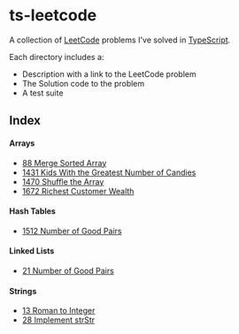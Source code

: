 # ts-leetcode

A collection of [LeetCode](https://leetcode.com/) problems I've solved in 
[TypeScript](https://www.typescriptlang.org/).

Each directory includes a:
- Description with a link to the LeetCode problem
- The Solution code to the problem
- A test suite

## Index

#### Arrays

- [88 Merge Sorted Array](https://github.com/ferueda/ts-leetcode/tree/main/problems/88_merge_sorted_array)
- [1431 Kids With the Greatest Number of Candies](https://github.com/ferueda/ts-leetcode/tree/main/problems/1431_kids_with_the_greatest_number_of_candies)
- [1470 Shuffle the Array](https://github.com/ferueda/ts-leetcode/tree/main/problems/1470_shuffle_the_array)
- [1672 Richest Customer Wealth](https://github.com/ferueda/ts-leetcode/tree/main/problems/1672_richest_customer_wealth)

#### Hash Tables

- [1512 Number of Good Pairs](https://github.com/ferueda/ts-leetcode/tree/main/problems/1512_number_of_good_pairs)

#### Linked Lists

- [21 Number of Good Pairs](https://github.com/ferueda/ts-leetcode/tree/main/problems/21_merge_two_sorted_lists)

#### Strings

- [13 Roman to Integer](https://github.com/ferueda/ts-leetcode/tree/main/problems/13_roman_to_integer)
- [28 Implement strStr](https://github.com/ferueda/ts-leetcode/tree/main/problems/28_implement_strStr)
